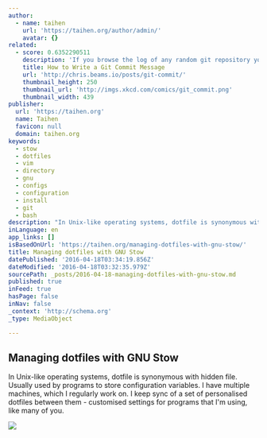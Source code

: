 ```yaml
---
author:
  - name: taihen
    url: 'https://taihen.org/author/admin/'
    avatar: {}
related:
  - score: 0.6352290511
    description: 'If you browse the log of any random git repository you will probably find its commit messages are more or less a mess. For example, take a look at these gems from my early days committing to Spring: $ git log --oneline -5 --author cbeams --before "Fri Mar 26 2009" e5f4b49 Re-adding ConfigurationPostProcessorTests after its brief removal in r814.'
    title: How to Write a Git Commit Message
    url: 'http://chris.beams.io/posts/git-commit/'
    thumbnail_height: 250
    thumbnail_url: 'http://imgs.xkcd.com/comics/git_commit.png'
    thumbnail_width: 439
publisher:
  url: 'https://taihen.org'
  name: Taihen
  favicon: null
  domain: taihen.org
keywords:
  - stow
  - dotfiles
  - vim
  - directory
  - gnu
  - configs
  - configuration
  - install
  - git
  - bash
description: "In Unix-like operating systems, dotfile is synonymous with hidden file. Usually used by programs to store configuration variables. I have multiple machines, which I regularly work on. I keep sync of a set of personalised dotfiles between them - customised settings for programs that I'm using, like many of you."
inLanguage: en
app_links: []
isBasedOnUrl: 'https://taihen.org/managing-dotfiles-with-gnu-stow/'
title: Managing dotfiles with GNU Stow
datePublished: '2016-04-18T03:34:19.856Z'
dateModified: '2016-04-18T03:32:35.979Z'
sourcePath: _posts/2016-04-18-managing-dotfiles-with-gnu-stow.md
published: true
inFeed: true
hasPage: false
inNav: false
_context: 'http://schema.org'
_type: MediaObject

---
```

<article style=""><h1>Managing dotfiles with GNU Stow</h1><p>In Unix-like operating systems, dotfile is synonymous with hidden file. Usually used by programs to store configuration variables. I have multiple machines, which I regularly work on. I keep sync of a set of personalised dotfiles between them - customised settings for programs that I'm using, like many of you.</p><img src="https://taihen.org/wp-content/uploads/2013/09/terminal-ls-show-hidden-files-example-592x310.png" /></article>